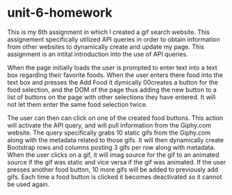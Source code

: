 # unit-6-homework

This is my 6th assignment in which I created a gif search website. This assignement specifically utilized API queries in order to obtain information from other websites to dynamically create and update my page. This assignment is an intital introduction into the use of API queries.

When the page initially loads the user is prompted to enter text into a text box regarding their favorite foods.  When the user enters there food into the text box and presses the Add Food it dymically 00creates a button for the food selection, and the DOM of the page thus adding the new button to a list of buttons on the page with other selections they have entered.  It will not let them enter the same food selection twice.

The user can then can click on one of the created food buttons.  This action will activate the API query, and will pull information from the Giphy.com website.  The query specifically grabs 10 static gifs from the Giphy.com along with the metadata related to those gifs.  It will then dynamically create Bootstrap rows and columns posting 3 gifs per row along with metadata.  When the user clicks on a gif, it will imag source for the gif to an animated source if the gif was static and vice versa if the gif was animated.  If the user presses another food button, 10 more gifs will be added to previously add gifs.  Each time a food button is clicked it becomes deactivated so it cannot be used again.